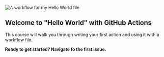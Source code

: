 ![A workflow for my Hello World file](https://github.com/sunil28rana/hello-github-actions/workflows/A%20workflow%20for%20my%20Hello%20World%20file/badge.svg)

## Welcome to "Hello World" with GitHub Actions

This course will walk you through writing your first action and using it with a workflow file. 

**Ready to get started? Navigate to the first issue.**
